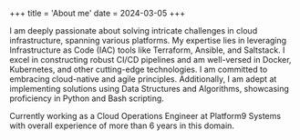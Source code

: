 +++
title = 'About me'
date = 2024-03-05
+++

I am deeply passionate about solving intricate challenges in cloud infrastructure, spanning various platforms. My expertise lies in leveraging Infrastructure as Code (IAC) tools like Terraform, Ansible, and Saltstack. I excel in constructing robust CI/CD pipelines and am well-versed in Docker, Kubernetes, and other cutting-edge technologies. I am committed to embracing cloud-native and agile principles. Additionally, I am adept at implementing solutions using Data Structures and Algorithms, showcasing proficiency in Python and Bash scripting.

Currently working as a Cloud Operations Engineer at Platform9 Systems with overall experience of more than 6 years in this domain.